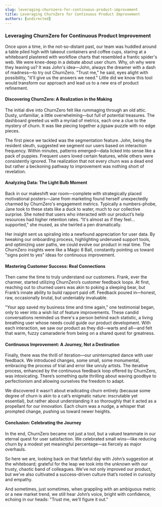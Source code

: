 ```yaml
---
slug: leveraging-churnzero-for-continuous-product-improvement
title: Leveraging ChurnZero for Continuous Product Improvement
authors: [undirected]
---
```



### Leveraging ChurnZero for Continuous Product Improvement

Once upon a time, in the not-so-distant past, our team was huddled around a table piled high with takeout containers and coffee cups, staring at a whiteboard plastered with workflow charts that resembled a frantic spider's web. We were knee-deep in a debate about user churn. Why, oh why were they leaving us? It was John's idea—John, always the dreamer with a dash of madness—to try out ChurnZero. "Trust me," he said, eyes alight with possibility, "it'll give us the answers we need." Little did we know this tool would transform our approach and lead us to a new era of product refinement. 

#### Discovering ChurnZero: A Realization in the Making

The initial dive into ChurnZero felt like rummaging through an old attic. Dusty, unfamiliar, a little overwhelming—but full of potential treasures. The dashboard greeted us with a myriad of metrics, each one a clue to the mystery of churn. It was like piecing together a jigsaw puzzle with no edge pieces.

The first piece we tackled was the segmentation feature. John, being the resident sleuth, suggested we segment our users based on interaction frequency. Within minutes, patterns emerged—data licked into sense like a pack of puppies. Frequent users loved certain features, while others were consistently ignored. The realization that not every churn was a dead end but rather a beckoning pathway to improvement was nothing short of revelation.

#### Analyzing Data: The Light Bulb Moment

Back in our makeshift war room—complete with strategically placed motivational posters—Jane from marketing found herself unexpectedly charmed by ChurnZero's engagement metrics. Typically a numbers-phobe, Jane took to these stats like a duck to water, much to our collective surprise. She noted that users who interacted with our product’s help resources had higher retention rates. “It's almost as if they feel... supported," she mused, as she twirled a pen dramatically.

Her insight sent us spiraling into a newfound appreciation for user data. By tweaking our onboarding process, highlighting underused support tools, and optimizing user paths, we could evolve our product in real time. The ChurnZero insights were like a Magic 8 Ball, constantly pointing us toward "signs point to yes" ideas for continuous improvement.

#### Mastering Customer Success: Real Connections

Then came the time to truly understand our customers. Frank, ever the charmer, started utilizing ChurnZero’s customer feedback loops. At first, reaching out to churned users was akin to poking a sleeping bear, but Frank’s innate ability to build rapport paid off. Feedback poured in—honest, raw, occasionally brutal, but undeniably invaluable.

"Your app saved my business time and time again," one testimonial began, only to veer into a wish list of feature improvements. These candid conversations reminded us there's a person behind each statistic, a living breathing user whose needs could guide our product development. With each interaction, we saw our product as they did—warts and all—and felt that warm, fuzzy camaraderie from being on a shared quest for greatness.

#### Continuous Improvement: A Journey, Not a Destination

Finally, there was the thrill of iteration—our uninterrupted dance with user feedback. We introduced changes, some small, some monumental, embracing the process of trial and error like unruly artists. The iterative process, enhanced by the continuous feedback loop offered by ChurnZero, was intoxicating. There’s something quite thrilling about waving goodbye to perfectionism and allowing ourselves the freedom to adapt.

We discovered it wasn’t about eradicating churn entirely (because some degree of churn is akin to a cat’s enigmatic nature: inscrutable yet essential), but rather about understanding it so thoroughly that it acted as a propellant for our innovation. Each churn was a nudge, a whisper that prompted change, pushing us toward newer heights.

#### Conclusion: Celebrating the Journey

In the end, ChurnZero became not just a tool, but a valued teammate in our eternal quest for user satisfaction. We celebrated small wins—like reducing churn by a modest yet meaningful percentage—as fiercely as major overhauls. 

So here we are, looking back on that fateful day with John’s suggestion at the whiteboard; grateful for the leap we took into the unknown with our trusty, chaotic band of colleagues. We've not only improved our product, but we’ve also cultivated a success-driven culture that’s rooted in curiosity and empathy. 

And sometimes, just sometimes, when grappling with an ambiguous metric or a new market trend, we still hear John’s voice, bright with confidence, echoing in our heads: "Trust me, we'll figure it out."